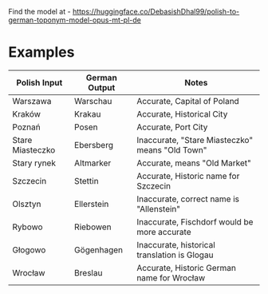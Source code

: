 Find the model at - https://huggingface.co/DebasishDhal99/polish-to-german-toponym-model-opus-mt-pl-de

# Examples 

| Polish Input        | German Output    | Notes                                                   |
|---------------------|------------------|---------------------------------------------------------|
| Warszawa            | Warschau         | Accurate, Capital of Poland                             |
| Kraków              | Krakau           | Accurate, Historical City                               |
| Poznań              | Posen            | Accurate, Port City                                     |
| Stare Miasteczko    | Ebersberg        | Inaccurate, "Stare Miasteczko" means "Old Town"         |
| Stary rynek         | Altmarker        | Accurate, means "Old Market"                            |
| Szczecin            | Stettin          | Accurate, Historic name for Szczecin                    |
| Olsztyn             | Ellerstein       | Inaccurate, correct name is "Allenstein"                |
| Rybowo              | Riebowen         | Inaccurate, Fischdorf would be more accurate            |
| Głogowo             | Gögenhagen       | Inaccurate, historical translation is Glogau            |
| Wrocław             | Breslau          | Accurate, Historic German name for Wrocław              |
